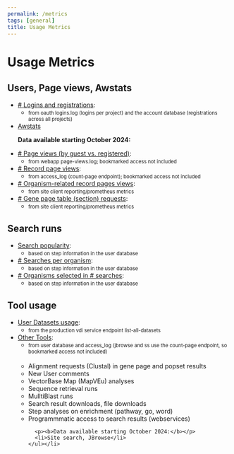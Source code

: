 ```yaml
---
permalink: /metrics
tags: [general]
title: Usage Metrics
---
```

<style>span.small { font-size: 80%; }</style>

<h1>Usage Metrics</h1>

<div class="static-content">

<h2>Users, Page views, Awstats</h2>
<ul>
  <li><a href="/a/app/search/metrics/LoginStats"># Logins and registrations</a>: 
    <ul><li><span class="small">from oauth logins.log (logins per project) and the account database (registrations across all projects)</span></li></ul></li>
  <li><a href="/a/app/search/metrics/Awstats">Awstats</a></li>

  <p><b>Data available starting October 2024:</b></p>
  <li><a href="/a/app/search/metrics/PageViewStats"># Page views (by guest vs. registered)</a>: 
    <ul><li><span class="small">from webapp page-views.log; bookmarked access not included</span></li></ul></li>
  <li><a href="/a/app/search/metrics/RecordPageViewStats"># Record page views</a>: 
    <ul><li><span class="small">from access_log (count-page endpoint); bookmarked access not included</span></li></ul></li>

  <li><a href="/a/app/search/metrics/OrgPageViewMetrics"># Organism-related record pages views</a>: 
    <ul><li><span class="small">from site client reporting/prometheus metrics</span></li></ul></li>
  <li><a href="/a/app/search/metrics/GenePageTableMetrics"># Gene page table (section) requests</a>: 
    <ul><li><span class="small">from site client reporting/prometheus metrics</span></li></ul></li>
</ul>

<h2>Search runs</h2>
<ul>
  <li><a href="/a/app/search/metrics/SearchMetrics">Search popularity</a>: 
    <ul><li><span class="small">based on step information in the user database</span></li></ul></li>
  <li><a href="/a/app/search/metrics/OrgParamNameMetrics"># Searches per organism</a>: 
    <ul><li><span class="small">based on step information in the user database</span></li></ul></li>
  <li><a href="/a/app/search/metrics/OrgParamCountMetrics"># Organisms selected in # searches</a>: 
    <ul><li><span class="small">based on step information in the user database</span></li></ul></li>
</ul>

<h2>Tool usage</h2>
<ul>
  <li><a href="/a/app/search/metrics/UserDatasets">User Datasets usage</a>: 
    <ul><li><span class="small">from the production vdi service endpoint list-all-datasets</span></li></ul></li>

  <li><a href="/a/app/search/metrics/ToolMetrics">Other Tools</a>:
    <ul><li><span class="small">from user database and access_log (jbrowse and ss use the count-page endpoint, so bookmarked access not included)</span></li>
      <br> 
      <li>Alignment requests (Clustal) in gene page and popset results</li>
      <li>New User comments</li>
      <li>VectorBase Map (MapVEu) analyses</li>
      <li>Sequence retrieval runs</li>
      <li>MulltiBlast runs</li>
      <li>Search result downloads, file downloads</li>
      <li>Step analyses on enrichment (pathway, go, word)</li>
      <li>Programmmatic access to search results (webservices)</li>

      <p><b>Data available starting October 2024:</b></p>
      <li>Site search, JBrowse</li>
    </ul></li>  
</ul>

</div>
